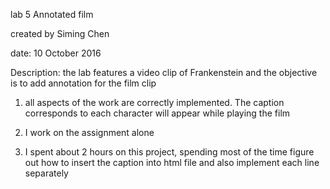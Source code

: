 lab 5 Annotated film

created by Siming Chen

date: 10 October 2016

Description: the lab features a video clip of Frankenstein and the objective is to add annotation for the film clip

1. all aspects of the work are correctly implemented. The caption corresponds to each character will appear while playing the film

2. I work on the assignment alone

3. I spent about 2 hours on this project, spending most of the time figure out how to insert the caption into html file and also implement each line separately

